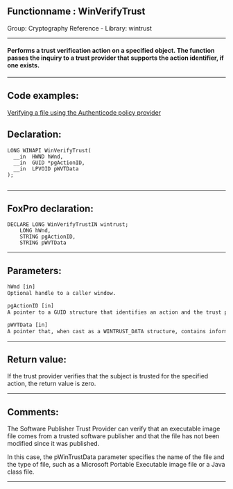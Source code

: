 <link rel="stylesheet" type="text/css" href="../../css/win32api.css">  
<link rel="stylesheet" href="https://cdnjs.cloudflare.com/ajax/libs/font-awesome/4.7.0/css/font-awesome.min.css">

## Functionname : WinVerifyTrust
Group: Cryptography Reference - Library: wintrust    
***  


#### Performs a trust verification action on a specified object. The function passes the inquiry to a trust provider that supports the action identifier, if one exists.
***  


## Code examples:
[Verifying a file using the Authenticode policy provider](../../samples/sample_569.md)  

## Declaration:
```foxpro  
LONG WINAPI WinVerifyTrust(
  __in  HWND hWnd,
  __in  GUID *pgActionID,
  __in  LPVOID pWVTData
);
  
```  
***  


## FoxPro declaration:
```foxpro  
DECLARE LONG WinVerifyTrustIN wintrust;
	LONG hWnd,
	STRING pgActionID,
	STRING pWVTData  
```  
***  


## Parameters:
```txt  
hWnd [in]
Optional handle to a caller window.

pgActionID [in]
A pointer to a GUID structure that identifies an action and the trust provider that supports that action. This value indicates the type of verification action to be performed on the structure pointed to by pWinTrustData.

pWVTData [in]
A pointer that, when cast as a WINTRUST_DATA structure, contains information that the trust provider needs to process the specified action identifier. Typically, the structure includes information that identifies the object that the trust provider must evaluate.  
```  
***  


## Return value:
If the trust provider verifies that the subject is trusted for the specified action, the return value is zero.  
***  


## Comments:
The Software Publisher Trust Provider can verify that an executable image file comes from a trusted software publisher and that the file has not been modified since it was published.   
  
In this case, the pWinTrustData parameter specifies the name of the file and the type of file, such as a Microsoft Portable Executable image file or a Java class file.  
  
***  

